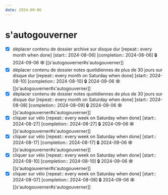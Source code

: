 ```yaml
---
date: 2024-09-06
---
```


# s'autogouverner
- [X] déplacer contenu de dossier archive sur disque dur  [repeat:: every month when done]  [start:: 2024-08-06]  [completion:: 2024-08-06] 🔒 2024-09-06 🕸️ [[s'autogouverner#s'autogouverner]]
- [X] déplacer contenu de dossier notes quotidiennes de plus de 30 jours sur disque dur  [repeat:: every month on Saturday when done]  [start:: 2024-08-10]  [completion:: 2024-08-10] 🔒 2024-09-06 🕸️ [[s'autogouverner#s'autogouverner]]
- [X] déplacer contenu de dossier notes quotidiennes de plus de 30 jours sur disque dur  [repeat:: every month on Saturday when done]  [start:: 2024-08-08]  [completion:: 2024-08-09] 🔒 2024-09-06 🕸️ [[s'autogouverner#s'autogouverner]]
- [X] cliquer sur vélo  [repeat:: every week on Saturday when done]  [start:: 2024-08-27]  [completion:: 2024-08-27] 🔒 2024-09-06 🕸️ [[s'autogouverner#s'autogouverner]]
- [X] cliquer sur vélo  [repeat:: every week on Saturday when done]  [start:: 2024-08-17]  [completion:: 2024-08-17] 🔒 2024-09-06 🕸️ [[s'autogouverner#s'autogouverner]]
- [X] cliquer sur vélo  [repeat:: every week on Saturday when done]  [start:: 2024-08-10]  [completion:: 2024-08-10] 🔒 2024-09-06 🕸️ [[s'autogouverner#s'autogouverner]]
- [X] cliquer sur vélo  [repeat:: every week on Saturday when done]  [start:: 2024-08-07]  [completion:: 2024-08-08] 🔒 2024-09-06 🕸️ [[s'autogouverner#s'autogouverner]]